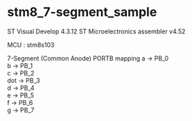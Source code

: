 # stm8_7-segment_sample

ST Visual Develop 4.3.12
ST Microelectronics assembler v4.52

MCU : stm8s103

7-Segment  (Common Anode)
PORTB mapping
  a   ->  PB_0  
  b   ->  PB_1  
  c   ->  PB_2  
  dot ->  PB_3  
  d   ->  PB_4  
  e   ->  PB_5  
  f   ->  PB_6  
  g   ->  PB_7  



